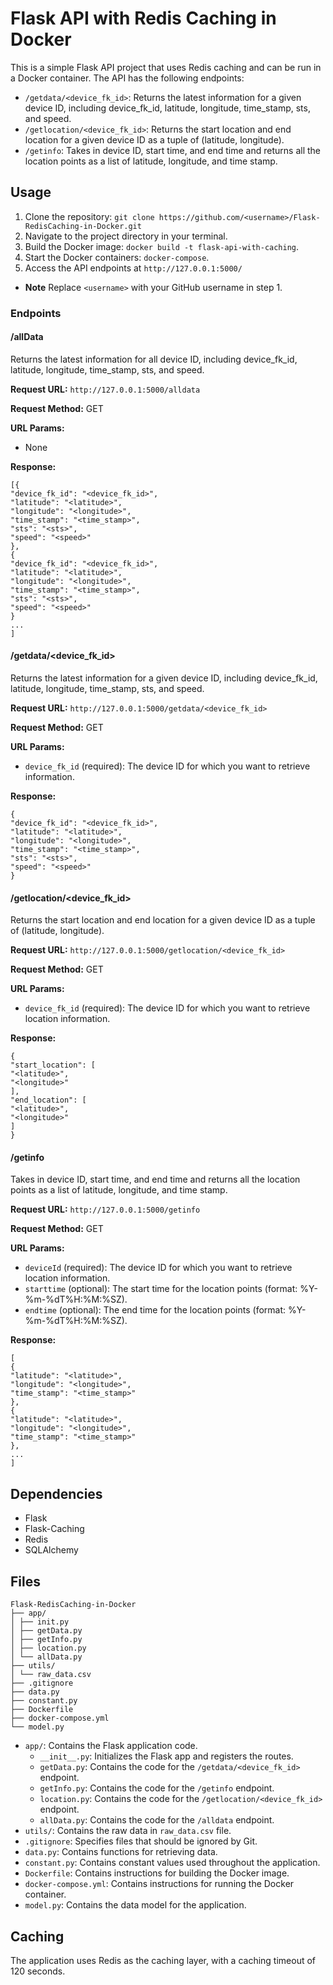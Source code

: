 # Flask API with Redis Caching in Docker

This is a simple Flask API project that uses Redis caching and can be run in a Docker container. The API has the following endpoints:

- `/getdata/<device_fk_id>`: Returns the latest information for a given device ID, including device_fk_id, latitude, longitude, time_stamp, sts, and speed.
- `/getlocation/<device_fk_id>`: Returns the start location and end location for a given device ID as a tuple of (latitude, longitude).
- `/getinfo`: Takes in device ID, start time, and end time and returns all the location points as a list of latitude, longitude, and time stamp.


## Usage

1. Clone the repository: `git clone https://github.com/<username>/Flask-RedisCaching-in-Docker.git`
2. Navigate to the project directory in your terminal.
3. Build the Docker image: `docker build -t flask-api-with-caching`.
4. Start the Docker containers: `docker-compose`.
5. Access the API endpoints at `http://127.0.0.1:5000/`

- **Note** Replace `<username>` with your GitHub username in step 1.

### Endpoints

#### /allData

Returns the latest information for all device ID, including device_fk_id, latitude, longitude, time_stamp, sts, and speed.

**Request URL:** `http://127.0.0.1:5000/alldata`

**Request Method:** GET

**URL Params:**

- None

**Response:**

```
[{
"device_fk_id": "<device_fk_id>",
"latitude": "<latitude>",
"longitude": "<longitude>",
"time_stamp": "<time_stamp>",
"sts": "<sts>",
"speed": "<speed>"
},
{
"device_fk_id": "<device_fk_id>",
"latitude": "<latitude>",
"longitude": "<longitude>",
"time_stamp": "<time_stamp>",
"sts": "<sts>",
"speed": "<speed>"
}
...
]
```


#### /getdata/<device_fk_id>

Returns the latest information for a given device ID, including device_fk_id, latitude, longitude, time_stamp, sts, and speed.

**Request URL:** `http://127.0.0.1:5000/getdata/<device_fk_id>`

**Request Method:** GET

**URL Params:**

- `device_fk_id` (required): The device ID for which you want to retrieve information.

**Response:**

```
{
"device_fk_id": "<device_fk_id>",
"latitude": "<latitude>",
"longitude": "<longitude>",
"time_stamp": "<time_stamp>",
"sts": "<sts>",
"speed": "<speed>"
}
```


#### /getlocation/<device_fk_id>

Returns the start location and end location for a given device ID as a tuple of (latitude, longitude).

**Request URL:** `http://127.0.0.1:5000/getlocation/<device_fk_id>`

**Request Method:** GET

**URL Params:**

- `device_fk_id` (required): The device ID for which you want to retrieve location information.

**Response:**

```
{
"start_location": [
"<latitude>",
"<longitude>"
],
"end_location": [
"<latitude>",
"<longitude>"
]
}
```

#### /getinfo

Takes in device ID, start time, and end time and returns all the location points as a list of latitude, longitude, and time stamp.

**Request URL:** `http://127.0.0.1:5000/getinfo`

**Request Method:** GET

**URL Params:**

- `deviceId` (required): The device ID for which you want to retrieve location information.
- `starttime` (optional): The start time for the location points (format: %Y-%m-%dT%H:%M:%SZ).
- `endtime` (optional): The end time for the location points (format: %Y-%m-%dT%H:%M:%SZ).

**Response:**

```
[
{
"latitude": "<latitude>",
"longitude": "<longitude>",
"time_stamp": "<time_stamp>"
},
{
"latitude": "<latitude>",
"longitude": "<longitude>",
"time_stamp": "<time_stamp>"
},
...
]
```


## Dependencies

- Flask
- Flask-Caching
- Redis
- SQLAlchemy

## Files

```
Flask-RedisCaching-in-Docker
├── app/
│ ├── init.py
│ ├── getData.py
│ ├── getInfo.py
│ ├── location.py
│ └── allData.py
├── utils/
│ └── raw_data.csv
├── .gitignore
├── data.py
├── constant.py
├── Dockerfile
├── docker-compose.yml
└── model.py
```

- `app/`: Contains the Flask application code.
    - `__init__.py`: Initializes the Flask app and registers the routes.
    - `getData.py`: Contains the code for the `/getdata/<device_fk_id>` endpoint.
    - `getInfo.py`: Contains the code for the `/getinfo` endpoint.
    - `location.py`: Contains the code for the `/getlocation/<device_fk_id>` endpoint.
    - `allData.py`: Contains the code for the `/alldata` endpoint.
- `utils/`: Contains the raw data in `raw_data.csv` file.
- `.gitignore`: Specifies files that should be ignored by Git.
- `data.py`: Contains functions for retrieving data.
- `constant.py`: Contains constant values used throughout the application.
- `Dockerfile`: Contains instructions for building the Docker image.
- `docker-compose.yml`: Contains instructions for running the Docker container.
- `model.py`: Contains the data model for the application.

## Caching

The application uses Redis as the caching layer, with a caching timeout of 120 seconds.
